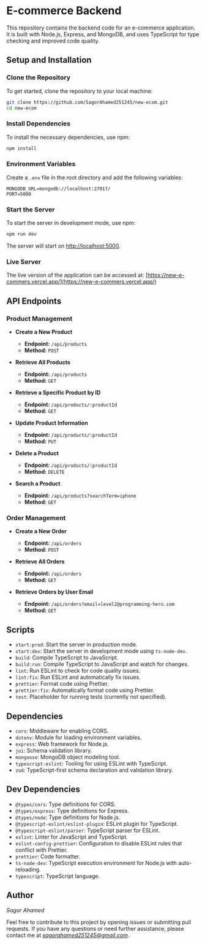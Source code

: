 # E-commerce Backend

This repository contains the backend code for an e-commerce application. It is built with Node.js, Express, and MongoDB, and uses TypeScript for type checking and improved code quality.

## Setup and Installation

### Clone the Repository

To get started, clone the repository to your local machine:

```sh
git clone https://github.com/SagorAhamed251245/new-ecom.git
cd new-ecom
```

### Install Dependencies

To install the necessary dependencies, use npm:

```sh
npm install
```

### Environment Variables

Create a `.env` file in the root directory and add the following variables:

```
MONGODB_URL=mongodb://localhost:27017/
PORT=5000
```

### Start the Server

To start the server in development mode, use npm:

```sh
npm run dev
```

The server will start on [http://localhost:5000](http://localhost:5000).

### Live Server

The live version of the application can be accessed at: [https://new-e-commers.vercel.app/](https://new-e-commers.vercel.app/)

## API Endpoints

### Product Management

- **Create a New Product**

  - **Endpoint:** `/api/products`
  - **Method:** `POST`

- **Retrieve All Products**

  - **Endpoint:** `/api/products`
  - **Method:** `GET`

- **Retrieve a Specific Product by ID**

  - **Endpoint:** `/api/products/:productId`
  - **Method:** `GET`

- **Update Product Information**

  - **Endpoint:** `/api/products/:productId`
  - **Method:** `PUT`

- **Delete a Product**

  - **Endpoint:** `/api/products/:productId`
  - **Method:** `DELETE`

- **Search a Product**
  - **Endpoint:** `/api/products?searchTerm=iphone`
  - **Method:** `GET`

### Order Management

- **Create a New Order**

  - **Endpoint:** `/api/orders`
  - **Method:** `POST`

- **Retrieve All Orders**

  - **Endpoint:** `/api/orders`
  - **Method:** `GET`

- **Retrieve Orders by User Email**
  - **Endpoint:** `/api/orders?email=level2@programming-hero.com`
  - **Method:** `GET`

## Scripts

- `start:prod`: Start the server in production mode.
- `start:dev`: Start the server in development mode using `ts-node-dev`.
- `build`: Compile TypeScript to JavaScript.
- `build:run`: Compile TypeScript to JavaScript and watch for changes.
- `lint`: Run ESLint to check for code quality issues.
- `lint:fix`: Run ESLint and automatically fix issues.
- `prettier`: Format code using Prettier.
- `prettier:fix`: Automatically format code using Prettier.
- `test`: Placeholder for running tests (currently not specified).

## Dependencies

- `cors`: Middleware for enabling CORS.
- `dotenv`: Module for loading environment variables.
- `express`: Web framework for Node.js.
- `joi`: Schema validation library.
- `mongoose`: MongoDB object modeling tool.
- `typescript-eslint`: Tooling for using ESLint with TypeScript.
- `zod`: TypeScript-first schema declaration and validation library.

## Dev Dependencies

- `@types/cors`: Type definitions for CORS.
- `@types/express`: Type definitions for Express.
- `@types/node`: Type definitions for Node.js.
- `@typescript-eslint/eslint-plugin`: ESLint plugin for TypeScript.
- `@typescript-eslint/parser`: TypeScript parser for ESLint.
- `eslint`: Linter for JavaScript and TypeScript.
- `eslint-config-prettier`: Configuration to disable ESLint rules that conflict with Prettier.
- `prettier`: Code formatter.
- `ts-node-dev`: TypeScript execution environment for Node.js with auto-reloading.
- `typescript`: TypeScript language.

## Author

_Sagor Ahamed_

Feel free to contribute to this project by opening issues or submitting pull requests. If you have any questions or need further assistance, please contact me at *sagorahamed251245@gmail.com*.
